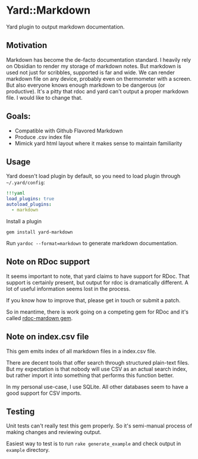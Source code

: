 # Yard::Markdown

Yard plugin to output markdown documentation.

## Motivation
Markdown has become the de-facto documentation standard. I heavily rely on Obsidian to render my storage of markdown notes. But markdown is used not just for scribbles, supported is far and wide. We can render markdown file on any device, probably even on thermometer with a screen. But also everyone knows enough markdown to be dangerous (or productive).
It's a pitty that rdoc and yard can't output a proper markdown file. I would like to change that.

## Goals:
- Compatible with Github Flavored Markdown
- Produce .csv index file
- Mimick yard html layout where it makes sense to maintain familiarity

## Usage
Yard doesn't load plugin by default, so you need to load plugin through `~/.yard/config`:

```yaml
!!!yaml
load_plugins: true
autoload_plugins:
  - markdown
```

Install a plugin
```
gem install yard-markdown
```

Run `yardoc --format=markdown` to generate markdown documentation.

## Note on RDoc support
It seems important to note, that yard claims to have support for RDoc. That support is certainly present, but output for rdoc is dramatically different. A lot of useful information seems lost in the process.

If you know how to improve that, please get in touch or submit a patch.

So in meantime, there is work going on a competing gem for RDoc and it's called [rdoc-mardown gem](https://github.com/skatkov/rdoc-markdown/).

## Note on index.csv file
This gem emits index of all markdown files in a index.csv file.

There are decent tools that offer search through structured plain-text files. But my expectation is that nobody will use CSV as an actual search index, but rather import it into something that performs this function better.

In my personal use-case, I use SQLite. All other databases seem to have a good support for CSV imports.

## Testing
Unit tests can't really test this gem properly. So it's semi-manual process of making changes and reviewing output.

Easiest way to test is to run `rake generate_example` and check output in `example` directory.
